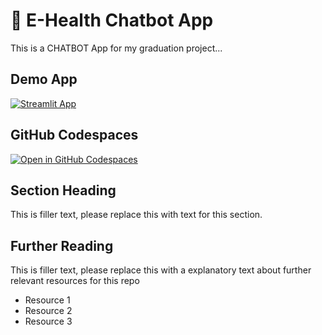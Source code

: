 # 🤖 E-Health Chatbot App

This is a CHATBOT App for my graduation project...

## Demo App

[![Streamlit App](https://static.streamlit.io/badges/streamlit_badge_black_white.svg)](https://chatbotgp_Ehealth.streamlit.app/)

## GitHub Codespaces

[![Open in GitHub Codespaces](https://github.com/codespaces/badge.svg)](https://codespaces.new/streamlit/app-starter-kit?quickstart=1)

## Section Heading

This is filler text, please replace this with text for this section.

## Further Reading

This is filler text, please replace this with a explanatory text about further relevant resources for this repo
- Resource 1
- Resource 2
- Resource 3
